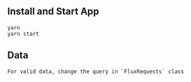 ## Install and Start App
```
yarn
yarn start
```

## Data
```
For valid data, change the query in `FluxRequests` class
